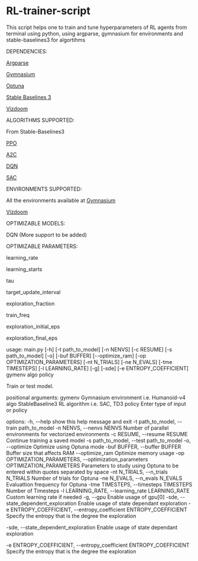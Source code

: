 # RL-trainer-script
This script helps one to train and tune hyperparameters of RL agents from terminal using python, using argparse, gymnasium for environments and stable-baselines3 for algortihms

DEPENDENCIES:

[Argparse](https://docs.python.org/3/library/argparse.html)

[Gymnasium](https://gymnasium.farama.org/)

[Optuna](https://optuna.org/)

[Stable Baselines 3](https://stable-baselines.readthedocs.io/en/master/)

[Vizdoom](https://github.com/Farama-Foundation/ViZDoom)

ALGORITHMS SUPPORTED:

From Stable-Baselines3

[PPO](https://paperswithcode.com/method/ppo)

[A2C](https://paperswithcode.com/method/a2c)

[DQN](https://paperswithcode.com/method/dqn)

[SAC](https://paperswithcode.com/method/soft-actor-critic)

ENVIRONMENTS SUPPORTED:

All the environments available at [Gymnasium](https://gymnasium.farama.org/)

[Vizdoom](https://github.com/Farama-Foundation/ViZDoom)

OPTIMIZABLE MODELS:

DQN (More support to be added)

OPTIMIZABLE PARAMETERS:

learning_rate

learning_starts

tau

target_update_interval

exploration_fraction

train_freq

exploration_initial_eps

exploration_final_eps




usage: main.py [-h] [-t path_to_model] [-n NENVS] [-c RESUME] [-s path_to_model] [-o] [-buf BUFFER] [--optimize_ram] [-op OPTIMIZATION_PARAMETERS] [-nt N_TRIALS] [-ne N_EVALS]
               [-tme TIMESTEPS] [-l LEARNING_RATE] [-g] [-sde] [-e ENTROPY_COEFFICIENT]
               gymenv algo policy

Train or test model.

positional arguments:
  gymenv                Gymnasium environment i.e. Humanoid-v4
  algo                  StableBaseline3 RL algorithm i.e. SAC, TD3
  policy                Enter type of input or policy

options:
  -h, --help            show this help message and exit
  -t path_to_model, --train path_to_model
  -n NENVS, --nenvs NENVS
                        Number of parallel environments for vectorized environments
  -c RESUME, --resume RESUME
                        Continue training a saved model
  -s path_to_model, --test path_to_model
  -o, --optimize        Optimize using Optuna mode
  -buf BUFFER, --buffer BUFFER
                        Buffer size that affects RAM
  --optimize_ram        Optimize memory usage
  -op OPTIMIZATION_PARAMETERS, --optimization_parameters OPTIMIZATION_PARAMETERS
                        Parameters to study using Optuna to be entered within quotes separated by space
  -nt N_TRIALS, --n_trials N_TRIALS
                        Number of trials for Optuna
  -ne N_EVALS, --n_evals N_EVALS
                        Evaluattion frequency for Optuna
  -tme TIMESTEPS, --timesteps TIMESTEPS
                        Number of Timesteps
  -l LEARNING_RATE, --learning_rate LEARNING_RATE
                        Custom learning rate if needed
  -g, --gpu             Enable usage of gpu[0]
  -sde, --state_dependent_exploration
                        Enable usage of state dependant exploration
  -e ENTROPY_COEFFICIENT, --entropy_coefficient ENTROPY_COEFFICIENT
                        Specify the entropy that is the degree the exploration

  -sde, --state_dependent_exploration      Enable usage of state dependant exploration
  
  -e ENTROPY_COEFFICIENT, --entropy_coefficient ENTROPY_COEFFICIENT      Specify the entropy that is the degree the exploration
